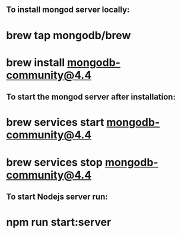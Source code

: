 ## To install mongod server locally:
# brew tap mongodb/brew
# brew install mongodb-community@4.4

## To start the mongod server after installation:
# brew services start mongodb-community@4.4
# brew services stop mongodb-community@4.4

## To start Nodejs server run:
# npm run start:server